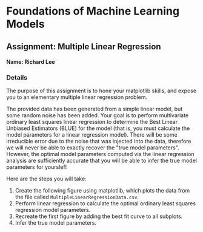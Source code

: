 # Foundations of Machine Learning Models

## Assignment: Multiple Linear Regression

#### Name: Richard Lee

### Details
The purpose of this assignment is to hone your matplotlib skills, and expose you to an elementary multiple linear regression problem. 

The provided data has been generated from a simple linear model, but some random noise has been added. Your goal is to perform multivariate ordinary least squares linear regression to determine the Best Linear Unbiased Estimators (BLUE) for the model (that is, you must calculate the model parameters for a linear regression model).  There will be some irreducible error due to the noise that was injected into the data, therefore we will never be able to exactly recover the "true model parameters".  However, the optimal model parameters computed via the linear regression analysis are sufficiently accurate that you will be able to infer the true model parameters for yourslef!

Here are the steps you will take:

1. Create the following figure using matplotlib, which plots the data from the file called `MultipleLinearRegressionData.csv`.
2. Perform linear regression to calculate the optimal ordinary least squares regression model parameters.
3. Recreate the first figure by adding the best fit curve to all subplots.
4. Infer the true model parameters.
